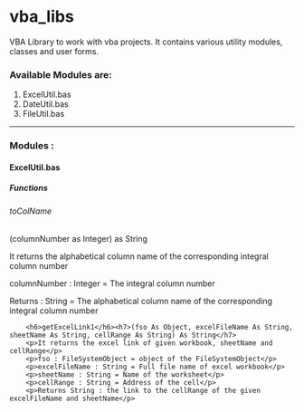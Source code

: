 # vba_libs
 VBA Library to work with vba projects. It contains various utility modules, classes and user forms.

<h3> Available Modules are: </h3>
<ol>
	<li>ExcelUtil.bas</li>
	<li>DateUtil.bas</li>
	<li>FileUtil.bas</li>
</ol>
<hr>
<h3>Modules : </h3>
<h4>ExcelUtil.bas</h4>
<h5>Functions</h5>		
<h6>toColName</h6><h7>(columnNumber as Integer) as String</h7>
		<p>It returns the alphabetical column name of the corresponding integral column number</p>
		<p>columnNumber : Integer = The integral column number</p>
		<p>Returns : String = The alphabetical column name of the corresponding integral column number</p>
	
		<h6>getExcelLink1</h6><h7>(fso As Object, excelFileName As String, sheetName As String, cellRange As String) As String</h7>
		<p>It returns the excel link of given workbook, sheetName and cellRange</p>
		<p>fso : FileSystemObject = object of the FileSystemObject</p>
		<p>excelFileName : String = Full file name of excel workbook</p>
		<p>sheetName : String = Name of the worksheet</p>
		<p>cellRange : String = Address of the cell</p>
		<p>Returns String : the link to the cellRange of the given excelFileName and sheetName</p>

